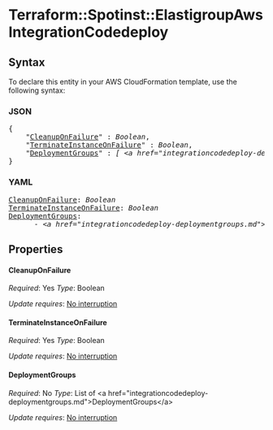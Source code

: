 # Terraform::Spotinst::ElastigroupAws IntegrationCodedeploy

## Syntax

To declare this entity in your AWS CloudFormation template, use the following syntax:

### JSON

<pre>
{
    "<a href="#cleanuponfailure" title="CleanupOnFailure">CleanupOnFailure</a>" : <i>Boolean</i>,
    "<a href="#terminateinstanceonfailure" title="TerminateInstanceOnFailure">TerminateInstanceOnFailure</a>" : <i>Boolean</i>,
    "<a href="#deploymentgroups" title="DeploymentGroups">DeploymentGroups</a>" : <i>[ &lt;a href=&#34;integrationcodedeploy-deploymentgroups.md&#34;&gt;DeploymentGroups&lt;/a&gt;, ... ]</i>
}
</pre>

### YAML

<pre>
<a href="#cleanuponfailure" title="CleanupOnFailure">CleanupOnFailure</a>: <i>Boolean</i>
<a href="#terminateinstanceonfailure" title="TerminateInstanceOnFailure">TerminateInstanceOnFailure</a>: <i>Boolean</i>
<a href="#deploymentgroups" title="DeploymentGroups">DeploymentGroups</a>: <i>
      - &lt;a href=&#34;integrationcodedeploy-deploymentgroups.md&#34;&gt;DeploymentGroups&lt;/a&gt;</i>
</pre>

## Properties

#### CleanupOnFailure

_Required_: Yes
_Type_: Boolean

_Update requires_: [No interruption](https://docs.aws.amazon.com/AWSCloudFormation/latest/UserGuide/using-cfn-updating-stacks-update-behaviors.html#update-no-interrupt)

#### TerminateInstanceOnFailure

_Required_: Yes
_Type_: Boolean

_Update requires_: [No interruption](https://docs.aws.amazon.com/AWSCloudFormation/latest/UserGuide/using-cfn-updating-stacks-update-behaviors.html#update-no-interrupt)

#### DeploymentGroups

_Required_: No
_Type_: List of &lt;a href=&#34;integrationcodedeploy-deploymentgroups.md&#34;&gt;DeploymentGroups&lt;/a&gt;

_Update requires_: [No interruption](https://docs.aws.amazon.com/AWSCloudFormation/latest/UserGuide/using-cfn-updating-stacks-update-behaviors.html#update-no-interrupt)


